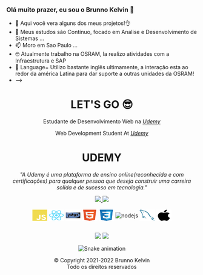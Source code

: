 ### Olá muito prazer, eu sou o Brunno Kelvin 👋

- 🔭 Aqui você vera alguns dos meus projetos!👌
- 🌱  Meus estudos são Contínuo, focado em Analise e Desenvolvimento de Sistemas ...
- 📫  Moro em Sao Paulo  ...
- 🤓 Atualmente trabalho na OSRAM, la realizo atividades com a Infraestrutura e SAP
- 👅 Language= Utilizo bastante inglês ultimamente, a interação esta ao redor da américa Latina
para dar suporte a outras unidades da OSRAM!
- -->

<div>
  <h1 align="center">LET'S GO 😎</h1>
  <p align="center">Estudante de Desenvolvimento Web na <a href="https://www.udemy.com/"><i>Udemy</i></a>
  <p align="center">Web Development Student At <a href="https://www.udemy.com/"><i>Udemy</i></a>
  </a><br>
  
  <!--<p align="center">😉️</h2>-->
</div>


<h1 align="center"> 
  UDEMY
</h1>

<p align="center"><i>"A Udemy é uma plataforma de ensino online(reconhecida e com certificações) para qualquer pessoa que deseja construir uma carreira solida e de sucesso em tecnologia."</i></p>

<div align="center">
  <a href="https://github.com/BrunnoKelvin">
    <img height="150em" src="https://github-readme-stats.vercel.app/api?username=BrunnoKelvin&count_private=true&include_all_commits=true&show_icons=true&theme=dracula&hide_border=false&show_owner=true"/>
    <img height="150em" src="https://github-readme-stats.vercel.app/api/top-langs/?username=duribeiro&theme=dark&hide_border=false&&layout=compact"/>
  </a>
</div>

<div align="center" valign="top"><br>
  <img align="center" alt="Js" height="30" width="40" src="https://raw.githubusercontent.com/devicons/devicon/master/icons/javascript/javascript-plain.svg">
  <img align="center" alt="React" height="30" width="40" src="https://raw.githubusercontent.com/devicons/devicon/master/icons/react/react-original.svg">
  <img align="center" alt="PHP" height="30" width="40" src="https://raw.githubusercontent.com/devicons/devicon/master/icons/php/php-original.svg">
  <img align="center" alt="HTML" height="30" width="40" src="https://raw.githubusercontent.com/devicons/devicon/master/icons/html5/html5-original.svg">
  <img align="center" alt="CSS" height="30" width="40" src="https://raw.githubusercontent.com/devicons/devicon/master/icons/css3/css3-original.svg">
  <img align="center" alt="nodejs" height="30" width="40" src="https://cdn.worldvectorlogo.com/logos/nodejs-icon.svg">
  <img align="center" alt="MYSQL" height="30" width="40" src="https://raw.githubusercontent.com/devicons/devicon/master/icons/mysql/mysql-original.svg">
<!--   <img align="center" alt="github" height="30" width="40" src="https://raw.githubusercontent.com/devicons/devicon/master/icons/github/github-original.svg"> -->
  <img align="center" alt="APPLE" height="30" width="40" src="https://raw.githubusercontent.com/devicons/devicon/master/icons/apple/apple-original.svg">
</div><br>

<div align="center"> 
 
 
  <a href="https://www.linkedin.com/in/brunno-pereira-developer/" target="_blank"><img src="https://img.shields.io/badge/-LinkedIn-%230077B5?style=for-the-badge&logo=linkedin&logoColor=white" target="_blank"></a> 
  <a href="mailto:pereirabkwork@gmail.com"><img src="https://img.shields.io/badge/-Gmail-%23333?style=for-the-badge&logo=gmail&logoColor=white" target="_blank"></a>
</div>

<div align="center">
  
  ![Snake animation](https://github.com/danielbped/danielbped/blob/output/github-contribution-grid-snake.svg)
  
</div>

<div align="center">
  <span>
					&copy; Copyright 2021-2022 Brunno Kelvin
				</span>
  <!--<p>Créditos: <a href="https://github.com/anuraghazra/github-readme-stats">Anurag Hazra</a> e <a href="https://github.com/rafaballerini">Rafaella Ballerini</a></p>-->
</div>
<div align="center">
  <footer>
    Todo os direitos reservados
  </footer>
</dv>














